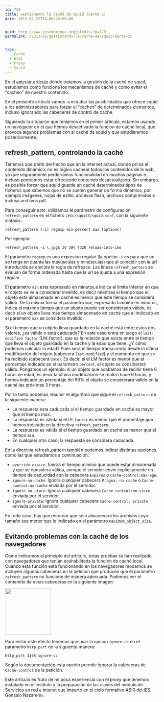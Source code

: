 ```yaml
---
id: 729
title: Gestionando la caché de Squid (parte 2)
date: 2013-02-22T14:09:26+00:00


guid: http://www.josedomingo.org/pledin/?p=729
permalink: /2013/02/gestionando-la-cache-de-squid-parte-2/


tags:
  - Caché
  - html
  - Proxy
  - Squid
---
```


En el <a href="http://www.josedomingo.org/pledin/2013/01/gestionando-la-cache-de-squid-parte-1/">anterior artículo</a> donde tratamos la gestión de la caché de squid, estudiamos como funciona los mecanismos de caché y como evitar el &#8220;cacheo&#8221; de nuestro contenido.

En el presente artículo vamos  a estudiar las posibilidades que ofrece squid a los administradores para forzar el &#8220;cacheo&#8221; de determinados elementos, incluso ignorando las cabeceras de control de caché.

Siguiendo la situación que teníamos en el primer artículo, estamos usando un navegador en el que hemos desactivado la función de caché local, que provoca algunos problemas con al caché de squid y que estudiaremos posteriormente.

## refresh_pattern, controlando la caché

Tenemos que partir del hecho que en la internet actual, donde prima el contenido dinámico, no es lógico cachear todos los contenidos de la web, ya que seguramente perderíamos funcionalidad en muchas páginas e incluso podríamos estar ofreciendo contenido desactualizado. Sin embargo, es posible forzar que squid guarde en caché determinados tipos de ficheros que sabemos que no se suelen generar de forma dinámica, por ejemplo imágenes, hojas de estilo, archivos flash, archivos comprimidos e incluso archivos pdf.

Para conseguir esto, utilizamos el parámetro de configuración `refresh_pattern` en el fichero `/etc/squid3/squid.conf`, con la siguiente sintaxis:

    refresh_pattern [-i] regexp min percent max [options]

Por ejemplo:

    refresh_pattern -i \.jpg$ 30 50% 4320 reload-into-ims


El parámetro `regexp` es una expresión regular (la opción `-i` es para que no se tenga en cuanta las mayúsculas y minúsculas) que al coincidir con la url introducida se ejecuta la regla de refresco. Las lineas `refresh_pattern` se evalúan de forma ordenada hasta que la url se ajusta a una expresión regular.

El parámetro `min` esta expresado en minutos,e indica el limite inferior en que el objeto se va a considerar invalido, es decir mientras el tiempo que el objeto esta almacenado en caché es menor que este tiempo se considera válido. De la misma forma el parámetro `max`, expresado también en minutos, indica el máximo tiempo que un objeto puede ser considerado válido, es decir si un objeto lleva más tiempo almacenado en caché que el indicado en el parámetro `max` se considera inválido.

Si el tiempo que un objeto lleva guardado en la caché está entre estos dos valores, ¿es válido o está caducado? En este caso entra en juego el `last-modified factor` (LM-factor), que es la relación que existe entre el tiempo que lleva el objeto guardado en la caché y la edad que tiene. ¿Y cómo podemos calcular la edad? Pues será el tiempo transcurrido desde la última modificación del objeto (cabecera `last-modified`) y el momento en que se ha recibido (cabecera `date`). Es decir, si el LM factor es menor que el porcentaje indicado en el parámetro `percent`, el objeto se considerará válido. Pongamos un ejemplo: si un objeto que acabamos de recibir tiene 6 horas de edad, es decir la última modificación se realizó hace 6 horas, y hemos indicado un porcentaje del 50% el objeto se considerará válido en la caché las próximas 3 horas.

Por lo tanto podemos resumir el algoritmo que sigue el `refresh_pattern` de la siguiente manera:

* La respuesta esta caducada si el tiempo guardado en caché es mayor que el tiempo <em>max</em>.
* La respuesta es válida si el `LM-factor` es menor que el porcentaje que hemos indicado en la directiva `refresh_pattern`.
* La respuesta es válida si el tiempo guardado en caché es menor que el tiempo `min`.
* En cualquier otro caso, la respuesta se considera caducada.

En la directiva refresh_pattern también podemos indicar distintas opciones, como las que estudiamos a continuación:

* `override-expire`: fuerza el tiempo mínimo que puede estar almacenada y que se considera válida, aunque el servidor envíe explícitamente un tiempo de caducidad con la cabecera `Expires` o `Cache-control:max-age`.
* `ignore-no-cache`: Ignora cualquier cabecera `Pragma: no-cache` o `Cache-control:no-cache` enviada por el servidor.
* `ignore-no-store`: Ignora cualquier cabecera `Cache-control:no-store` enviada por el servidor.
* `ignore-private`: Ignora cualquier cabecera `Cache-control: private`  enviada por el servidor.
  
En todo caso, hay que recordar que sólo almacenará los archivos cuyo tamaño sea menor que le indicado en el parámetro `maximum_object_size`.

## Evitando problemas con la caché de los navegadores

Como indicamos al principio del artículo, estas pruebas se han realizado con navegadores que tenían deshabilitada la función de caché local. Cuando esta función esta funcionando en los navegadores modernos se incluyen algunas cabeceras en la petición que producen que el parámetro `refresh_pattern` no funcione de manera adecuada. Podemos ver el contenido de estas cabeceras en la siguiente imagen:

<a href="{{ site.url }}{{ site.baseurl }}/assets/wp-content/uploads/2013/02/cache1.png"><img class="alignnone size-thumbnail wp-image-734" title="cache" src="{{ site.url }}{{ site.baseurl }}/assets/wp-content/uploads/2013/02/cache1-150x150.png" alt="" width="150" height="150" /></a>

Para evitar este efecto tenemos que usar la opción `ignore-cc` en el parámetro `http_port` de la siguiente manera:

    http_port 3198 ignore-cc

Según la documentación esta opción permite ignorar la cabeceras de `Cache-control` de la petición.

Este artículo es fruto de mi poca experiencia con el proxy que tenemos instalado en el instituto y la preparación de las clases del módulo de Servicios en red e intenet que imparto en el ciclo formativo ASIR del IES Gonzalo Nazareno.

